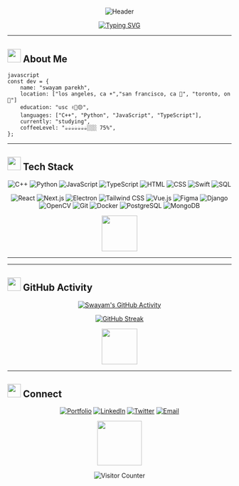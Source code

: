 # 

<div align="center">

![Header](https://drive.google.com/uc?export=view&id=1m3UNRVwrPOWkIdHK7A02xjAnGpFqc55-)

[![Typing SVG](https://readme-typing-svg.demolab.com?font=Sora&size=30&duration=2000&pause=600&color=6391C9&center=true&vCenter=true&width=600&height=50&lines=Welcome+👋;Bienvenue+👋;Bienvenido+👋;欢迎+👋;स्वागत+है+👋;أهلاً+وسهلاً+👋;Добро+пожаловать+👋;ようこそ+👋;Willkommen+👋)]()


</div>

---

## <img src="https://media.giphy.com/media/WFZvB7VIXBgiz3oDXE/giphy.gif" width="30"> About Me


```
javascript
const dev = {
    name: "swayam parekh",
    location: ["los angeles, ca ☀️","san francisco, ca 🌉", "toronto, on 🍁"]
    education: "usc ✌️🔴🟡", 
    languages: ["C++", "Python", "JavaScript", "TypeScript"],
    currently: "studying",
    coffeeLevel: "☕️☕️☕️☕️☕️☕️☕️░░░ 75%",
};
```

---

## <img src="https://media.giphy.com/media/WUlplcMpOCEmTGBtBW/giphy.gif" width="30"> Tech Stack

<div align="center">

![C++](https://img.shields.io/badge/C++-121B27?style=for-the-badge&logo=c%2B%2B&logoColor=%230AA9DC)
![Python](https://img.shields.io/badge/Python-121B27?style=for-the-badge&logo=python&logoColor=%23E079CE)
![JavaScript](https://img.shields.io/badge/JavaScript-121B27?style=for-the-badge&logo=javascript&logoColor=%23535494)
![TypeScript](https://img.shields.io/badge/TypeScript-121B27?style=for-the-badge&logo=typescript&logoColor=%230AA9DC)
![HTML](https://img.shields.io/badge/HTML-121B27?style=for-the-badge&logo=html5&logoColor=%23E079CE)
![CSS](https://img.shields.io/badge/-CSS-121B27?style=for-the-badge&logo=css3&logoColor=%23535494)
![Swift](https://img.shields.io/badge/Swift-121B27?style=for-the-badge&logo=swift&logoColor=%230AA9DC)
![SQL](https://img.shields.io/badge/SQL-121B27?style=for-the-badge&logo=mysql&logoColor=%23E079CE)

![React](https://img.shields.io/badge/React-121B27?style=for-the-badge&logo=react&logoColor=%23535494)
![Next.js](https://img.shields.io/badge/Next.js-121B27?style=for-the-badge&logo=next.js&logoColor=%230AA9DC)
![Electron](https://img.shields.io/badge/Electron-121B27?style=for-the-badge&logo=electron&logoColor=%23E079CE)
![Tailwind CSS](https://img.shields.io/badge/Tailwind_CSS-121B27?style=for-the-badge&logo=tailwind-css&logoColor=%23535494)
![Vue.js](https://img.shields.io/badge/Vue.js-121B27?style=for-the-badge&logo=vue.js&logoColor=%230AA9DC)
![Figma](https://img.shields.io/badge/Figma-121B27?style=for-the-badge&logo=figma&logoColor=%23E079CE)
![Django](https://img.shields.io/badge/Django-121B27?style=for-the-badge&logo=django&logoColor=%23535494)
![OpenCV](https://img.shields.io/badge/OpenCV-121B27?style=for-the-badge&logo=opencv&logoColor=%230AA9DC)
![Git](https://img.shields.io/badge/Git-121B27?style=for-the-badge&logo=git&logoColor=%23E079CE)
![Docker](https://img.shields.io/badge/Docker-121B27?style=for-the-badge&logo=docker&logoColor=%23535494)
![PostgreSQL](https://img.shields.io/badge/PostgreSQL-121B27?style=for-the-badge&logo=postgresql&logoColor=%230AA9DC)
![MongoDB](https://img.shields.io/badge/MongoDB-121B27?style=for-the-badge&logo=mongodb&logoColor=%23E079CE)

</div>

<div align = "center">

<img src="https://media.giphy.com/media/LmNwrBhejkK9EFP504/giphy.gif" width="80">

</div>

---



---

## <img src="https://media.giphy.com/media/LnQjpWaON8nhr21vNW/giphy.gif" width="30"> GitHub Activity

<div align="center">

[![Swayam's GitHub Activity](https://github-readme-activity-graph.vercel.app/graph?username=swyxm&theme=tokyo-night&hide_border=true&bg_color=010812&color=0AA9DC&line=AA3495&point=E079CE&area=true&area_color=010812)](https://github.com/swyxm)

[![GitHub Streak](https://github-readme-streak-stats.vercel.app/?user=swyxm&theme=tokyonight&background=010812&stroke=0AA9DC&ring=ff4499&fire=00ffd2&currStreakLabel=c9d1d9&sideLabels=c9d1d9&dates=c9d1d9&currStreakNum=00ffd2&border=1a1225)](https://git.io/streak-stats)

<img src="https://media.giphy.com/media/ZVik7pBtu9dNS/giphy.gif" width="80">

</div>

---

## <img src="https://media.giphy.com/media/Q7SKqn3G97xpmfSOvG/giphy.gif" width="30"> Connect

<div align="center">

[![Portfolio](https://img.shields.io/badge/Portfolio-1a1225?style=for-the-badge&logo=safari&logoColor=0AA9DC)](https://swym.dev)
[![LinkedIn](https://img.shields.io/badge/LinkedIn-1a1225?style=for-the-badge&logo=linkedin&logoColor=0AA9DC)](https://linkedin.com/in/swayampa)
[![Twitter](https://img.shields.io/badge/Twitter-1a1225?style=for-the-badge&logo=twitter&logoColor=E079CE)](https://twitter.com/swayampa)
[![Email](https://img.shields.io/badge/Email-1a1225?style=for-the-badge&logo=gmail&logoColor=E079CE)](mailto:swayampa@usc.edu)

<img src="https://media.giphy.com/media/KzJkzjggfGN5Py6nkT/giphy.gif" width="100">

![Visitor Counter](https://profile-counter.glitch.me/swyxm/count.svg)

</div>
